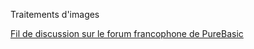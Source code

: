 Traitements d'images

[Fil de discussion sur le forum francophone de PureBasic](https://www.purebasic.fr/french/viewtopic.php?t=19407)
